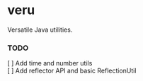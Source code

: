 # veru
Versatile Java utilities.

### TODO
[ ] Add time and number utils  
[ ] Add reflector API and basic ReflectionUtil